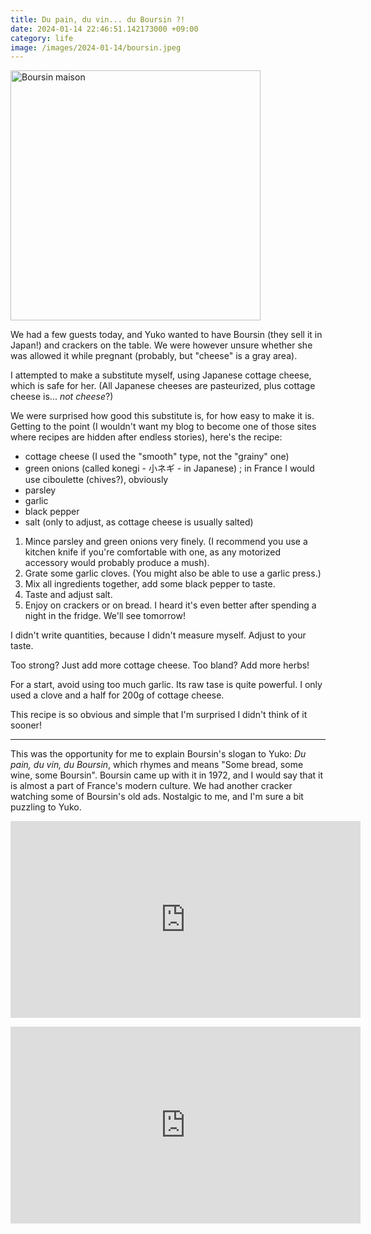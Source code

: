 ```yaml
---
title: Du pain, du vin... du Boursin ?!
date: 2024-01-14 22:46:51.142173000 +09:00
category: life
image: /images/2024-01-14/boursin.jpeg
---
```


<p class="flex-centered">
  <a href="{{ "/images/2024-01-14/boursin.jpeg" | relative_url }}" target="_blank">
    <img width="400px" alt="Boursin maison" class="image" src="{{ "/images/2024-01-14/boursin.jpeg" | relative_url }}" />
  </a>
</p>

We had a few guests today, and Yuko wanted to have Boursin (they sell it in Japan!) and crackers on the table. We were however unsure whether she was allowed it while pregnant (probably, but "cheese" is a gray area).

I attempted to make a substitute myself, using Japanese cottage cheese, which is safe for her. (All Japanese cheeses are pasteurized, plus cottage cheese is... _not cheese_?)

We were surprised how good this substitute is, for how easy to make it is.
Getting to the point (I wouldn't want my blog to become one of those sites where recipes are hidden after endless stories), here's the recipe:

- cottage cheese (I used the "smooth" type, not the "grainy" one)
- green onions (called konegi - 小ネギ - in Japanese) ; in France I would use ciboulette (chives?), obviously
- parsley
- garlic
- black pepper
- salt (only to adjust, as cottage cheese is usually salted)

1. Mince parsley and green onions very finely. (I recommend you use a kitchen knife if you're comfortable with one, as any motorized accessory would probably produce a mush).
2. Grate some garlic cloves. (You might also be able to use a garlic press.)
3. Mix all ingredients together, add some black pepper to taste.
4. Taste and adjust salt.
5. Enjoy on crackers or on bread. I heard it's even better after spending a night in the fridge. We'll see tomorrow!

I didn't write quantities, because I didn't measure myself. Adjust to your taste.

Too strong? Just add more cottage cheese. Too bland? Add more herbs!

For a start, avoid using too much garlic. Its raw tase is quite powerful. I only used a clove and a half for 200g of cottage cheese.

This recipe is so obvious and simple that I'm surprised I didn't think of it sooner!

---

This was the opportunity for me to explain Boursin's slogan to Yuko: _Du pain, du vin, du Boursin_, which rhymes and means "Some bread, some wine, some Boursin".
Boursin came up with it in 1972, and I would say that it is almost a part of France's modern culture. We had another cracker watching some of Boursin's old ads. Nostalgic to me, and I'm sure a bit puzzling to Yuko.

<p class="flex-centered">
  <iframe width="560" height="315" src="https://www.youtube.com/embed/Jr-sQUhFbJI?si=B5TZxMCH2wplYds_" title="YouTube video player" frameborder="0" allow="accelerometer; autoplay; clipboard-write; encrypted-media; gyroscope; picture-in-picture; web-share" allowfullscreen></iframe>
</p>

<p class="flex-centered">
  <iframe width="560" height="315" src="https://www.youtube.com/embed/wzaQPzVQbnE?si=5Td8TStB44URmK5d" title="YouTube video player" frameborder="0" allow="accelerometer; autoplay; clipboard-write; encrypted-media; gyroscope; picture-in-picture; web-share" allowfullscreen></iframe>
</p>
